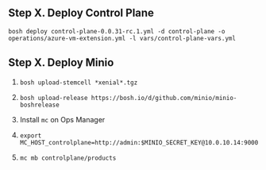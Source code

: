 ## Step X. Deploy Control Plane

```
bosh deploy control-plane-0.0.31-rc.1.yml -d control-plane -o operations/azure-vm-extension.yml -l vars/control-plane-vars.yml
```

## Step X. Deploy Minio

1. `bosh upload-stemcell *xenial*.tgz`
1. `bosh upload-release https://bosh.io/d/github.com/minio/minio-boshrelease`

1. Install `mc` on Ops Manager
1. `export MC_HOST_controlplane=http://admin:$MINIO_SECRET_KEY@10.0.10.14:9000`
1. `mc mb controlplane/products`